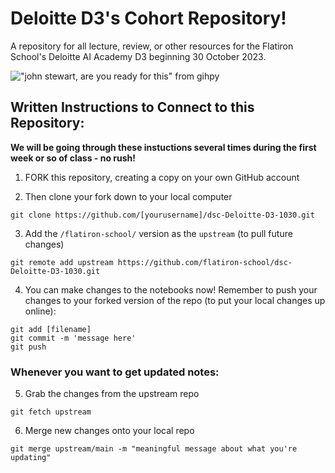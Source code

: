 # Deloitte D3's Cohort Repository!

A repository for all lecture, review, or other resources for the Flatiron School's Deloitte AI Academy D3 beginning 30 October 2023.

!["john stewart, are you ready for this" from gihpy](https://media.giphy.com/media/12WPxqBJAwOuIM/giphy.gif)

## Written Instructions to Connect to this Repository:

**We will be going through these instuctions several times during the first week or so of class - no rush!**

1. FORK this repository, creating a copy on your own GitHub account

2. Then clone your fork down to your local computer
```
git clone https://github.com/[yourusername]/dsc-Deloitte-D3-1030.git
```

3. Add the `/flatiron-school/` version as the `upstream` (to pull future changes)
```
git remote add upstream https://github.com/flatiron-school/dsc-Deloitte-D3-1030.git
```

4. You can make changes to the notebooks now! Remember to push your changes to your forked version of the repo (to put your local changes up online):
```
git add [filename]
git commit -m 'message here'
git push
```

### Whenever you want to get updated notes:

5. Grab the changes from the upstream repo
```
git fetch upstream
```

6. Merge new changes onto your local repo
```
git merge upstream/main -m "meaningful message about what you're updating"
```
